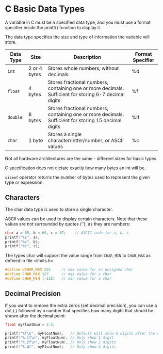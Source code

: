 # C Basic Data Types

A variable in C must be a specified data type, and you must use a format specifier inside the printf() function to display it.

The data type specifies the size and type of information the variable will store.

| Data Type | Size      | Description                                       | Format Specifier |
|-----------|-----------|---------------------------------------------------|------------------|
| `int`       | 2 or 4 bytes | Stores whole numbers, without decimals           | %d               |
| `float`     | 4 bytes     | Stores fractional numbers, containing one or more decimals. Sufficient for storing 6-7 decimal digits | %f               |
| `double`    | 8 bytes     | Stores fractional numbers, containing one or more decimals. Sufficient for storing 15 decimal digits | %lf              |
| `char`      | 1 byte      | Stores a single character/letter/number, or ASCII values | %c               |

Not all hardware architectures are the same - different sizes for basic types.

C specification does not dictate exactly how many bytes an int will be.

`sizeof` operator returns the number of bytes used to represent the given type or expression.

## Characters

The char data type is used to store a single character.

ASCII values can be used to display certain characters. Note that these values are not surrounded by quotes (''), as they are numbers:

```c
char a = 65, b = 66, c = 67;    // ASCII code for a, b, c
printf("%c", a);
printf("%c", b);
printf("%c", c);
```

The types char will support the value range from `CHAR_MIN` to `CHAR_MAX` as defined in file <limits.h>

```c
#define UCHAR_MAX 255     // max value for an unsigned char
#define CHAR_MAX 127      // max value for a char
#define CHAR_MIN (-128)   // min value for a char
```

## Decimal Precision

If you want to remove the extra zeros (set decimal precision), you can use a dot (.) followed by a number that specifies how many digits that should be shown after the decimal point:

```c
float myFloatNum = 3.5;

printf("%f\n", myFloatNum);   // Default will show 6 digits after the decimal point
printf("%.1f\n", myFloatNum); // Only show 1 digit
printf("%.2f\n", myFloatNum); // Only show 2 digits
printf("%.4f", myFloatNum);   // Only show 4 digits
```